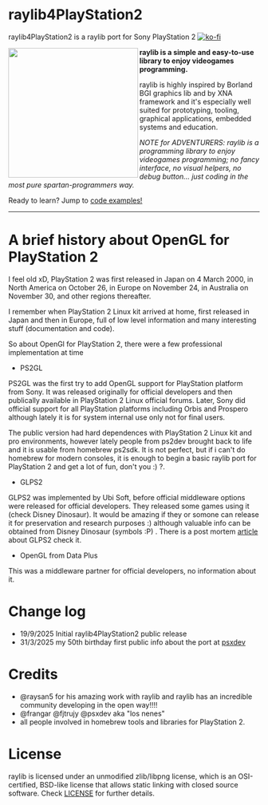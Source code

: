 # raylib4PlayStation2
raylib4PlayStation2 is a raylib port for Sony PlayStation 2
[![ko-fi](https://ko-fi.com/img/githubbutton_sm.svg)](https://ko-fi.com/S6S6TSF2C)

<img align="left" style="width:260px" src="https://github.com/raysan5/raylib/blob/master/logo/raylib_logo_animation.gif" width="288px">

**raylib is a simple and easy-to-use library to enjoy videogames programming.**

raylib is highly inspired by Borland BGI graphics lib and by XNA framework and it's especially well suited for prototyping, tooling, graphical applications, embedded systems and education.

*NOTE for ADVENTURERS: raylib is a programming library to enjoy videogames programming; no fancy interface, no visual helpers, no debug button... just coding in the most pure spartan-programmers way.*

Ready to learn? Jump to [code examples!](https://www.raylib.com/examples.html)

---


A brief history about OpenGL for PlayStation 2
===========================

I feel old xD, PlayStation 2  was first released in Japan on 4 March 2000, in North America on October 26, in Europe on November 24, in Australia on November 30, and other regions thereafter.

I remember when PlayStation 2 Linux kit arrived at home, first released in Japan and then in Europe, full of low level information and many interesting stuff (documentation and code).

So about OpenGl for PlayStation 2, there were a few professional implementation at time

- PS2GL

PS2GL was the first try to add OpenGL support for PlayStation platform from Sony. It was released originally for official developers and then publically available in PlayStation 2 Linux official forums. Later, Sony did official support for all PlayStation platforms including Orbis and Prospero although lately it is for system internal use only not for final users.

The public version had hard dependences with PlayStation 2 Linux kit and pro environments, however lately people from ps2dev brought back to life and it is usable from homebrew ps2sdk. It is not perfect, but if i can't do homebrew for modern consoles, it is enough to begin a basic raylib port for PlayStation 2 and get a lot of fun, don't you :) ?.

- GLPS2

GLPS2 was implemented by Ubi Soft, before official middleware options were released for official developers. They released some games using it (check Disney Dinosaur). It would be amazing if they or somone can release it for preservation and research purposes :) although valuable info can be obtained from Disney Dinosaur (symbols :P) . There is a post mortem [article](https://www.gamedeveloper.com/programming/tool-postmortem-ubi-soft-entertainment-s-gl-for-playstation-2) about GLPS2 check it.

- OpenGL from Data Plus
  
This was a middleware partner for official developers, no information about it.

Change log
===========================
 - 19/9/2025 Initial raylib4PlayStation2 public release
 - 31/3/2025 my 50th birthday first public info about the port at [psxdev](https://x.com/psxdev/status/1906701723848081410)
 

  Credits
===========================
  
 - @raysan5 for his amazing work with raylib and raylib has an incredible community developing in the open way!!!! 
 - @frangar @fjtrujy @psxdev aka "los nenes"
 - all people involved in homebrew tools and libraries for PlayStation 2.

 
  License
===========================

raylib is licensed under an unmodified zlib/libpng license, which is an OSI-certified, BSD-like license that allows static linking with closed source software. Check [LICENSE](LICENSE) for further details.
